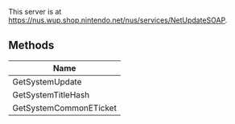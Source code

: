This server is at https://nus.wup.shop.nintendo.net/nus/services/NetUpdateSOAP.

## Methods
| Name |
| --- |
| GetSystemUpdate |
| GetSystemTitleHash |
| GetSystemCommonETicket |